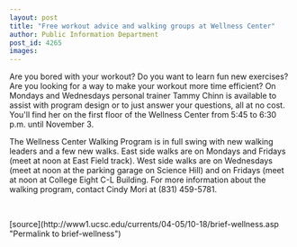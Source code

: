 ```yaml
---
layout: post
title: "Free workout advice and walking groups at Wellness Center"
author: Public Information Department
post_id: 4265
images:
---
```


<a name="content" id="content"></a>
<p>
  Are you bored with your workout? Do you want to learn fun new exercises? Are you looking for a way to make your workout more time efficient? On Mondays and Wednesdays personal trainer Tammy Chinn is available to assist with program design or to just answer your questions, all at no cost. You'll find her on the first floor of the Wellness Center from 5:45 to 6:30 p.m. until November 3.
</p>
<p>
  The Wellness Center Walking Program is in full swing with new walking leaders and a few new walks. East side walks are on Mondays and Fridays (meet at noon at East Field track). West side walks are on Wednesdays (meet at noon at the parking garage on Science Hill) and on Fridays (meet at noon at College Eight C-L Building. For more information about the walking program, contact Cindy Mori at (831) 459-5781.
</p><br>
<form>

</form>
<p>

</p>
[source](http://www1.ucsc.edu/currents/04-05/10-18/brief-wellness.asp "Permalink to brief-wellness")
